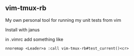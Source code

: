 ## vim-tmux-rb

My own personal tool for running my unit tests from vim

Install with janus

in .vimrc add something like 
```
nnoremap <Leader>a :call vim-tmux-rb#test_current()<cr>
```
